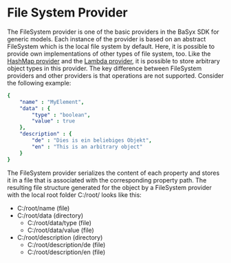 # File System Provider

The FileSystem provider is one of the basic providers in the BaSyx SDK for generic models. Each instance of the provider is based on an abstract FileSystem which is the local file system by default. Here, it is possible to provide own implementations of other types of file system, too. Like the [HashMap provider](hashmap_provider.md) and the [Lambda provider](lambda_provider.md), it is possible to store arbitrary object types in this provider. The key difference between FileSystem providers and other providers is that operations are not supported. Consider the following example:

```yaml
{
	"name" : "MyElement",
	"data" : {
		"type" : "boolean",
		"value" : true
	},
	"description" : {
		"de" : "Dies is ein beliebiges Objekt",
		"en" : "This is an arbitrary object"
	}
}
```

The FileSystem provider serializes the content of each property and stores it in a file that is associated with the corresponding property path. The resulting file structure generated for the object by a FileSystem provider with the local root folder C:/root/ looks like this:

* C:/root/name (file)
* C:/root/data (directory)
    + C:/root/data/type (file)
    + C:/root/data/value (file)
* C:/root/description (directory)
    + C:/root/description/de (file)
    + C:/root/description/en (file)